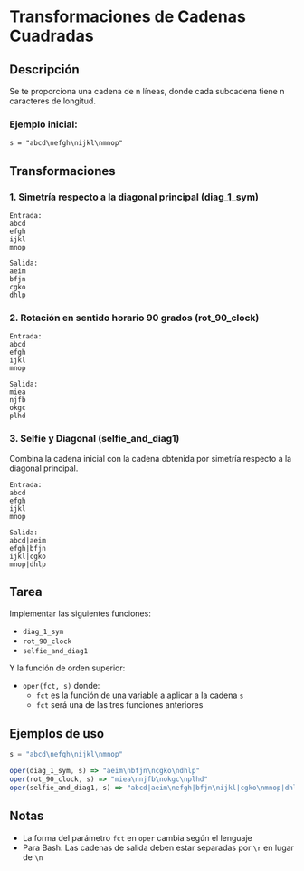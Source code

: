 # Transformaciones de Cadenas Cuadradas

## Descripción
Se te proporciona una cadena de n líneas, donde cada subcadena tiene n caracteres de longitud.

### Ejemplo inicial:
```
s = "abcd\nefgh\nijkl\nmnop"
```

## Transformaciones

### 1. Simetría respecto a la diagonal principal (diag_1_sym)
```
Entrada:
abcd
efgh
ijkl
mnop

Salida:
aeim
bfjn
cgko
dhlp
```

### 2. Rotación en sentido horario 90 grados (rot_90_clock)
```
Entrada:
abcd
efgh
ijkl
mnop

Salida:
miea
njfb
okgc
plhd
```

### 3. Selfie y Diagonal (selfie_and_diag1)
Combina la cadena inicial con la cadena obtenida por simetría respecto a la diagonal principal.

```
Entrada:
abcd
efgh
ijkl
mnop

Salida:
abcd|aeim
efgh|bfjn
ijkl|cgko
mnop|dhlp
```

## Tarea
Implementar las siguientes funciones:
- `diag_1_sym`
- `rot_90_clock`
- `selfie_and_diag1`

Y la función de orden superior:
- `oper(fct, s)` donde:
  - `fct` es la función de una variable a aplicar a la cadena `s`
  - `fct` será una de las tres funciones anteriores

## Ejemplos de uso
```typescript
s = "abcd\nefgh\nijkl\nmnop"

oper(diag_1_sym, s) => "aeim\nbfjn\ncgko\ndhlp"
oper(rot_90_clock, s) => "miea\nnjfb\nokgc\nplhd"
oper(selfie_and_diag1, s) => "abcd|aeim\nefgh|bfjn\nijkl|cgko\nmnop|dhlp"
```

## Notas
- La forma del parámetro `fct` en `oper` cambia según el lenguaje
- Para Bash: Las cadenas de salida deben estar separadas por `\r` en lugar de `\n`

